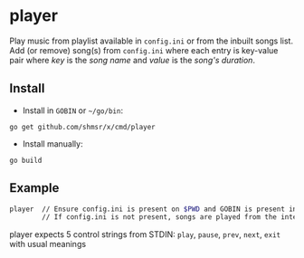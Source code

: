 # player

Play music from playlist available in `config.ini` or from the inbuilt songs list.
Add (or remove) song(s) from `config.ini` where each entry is key-value pair where *key* is the *song name* and *value* is the *song's duration*. 

## Install
* Install in `GOBIN` or `~/go/bin`:
```
go get github.com/shmsr/x/cmd/player
```
* Install manually:
```
go build
```

## Example
```sh
player  // Ensure config.ini is present on $PWD and GOBIN is present in your $PATH
        // If config.ini is not present, songs are played from the intenal playlist.
```

player expects 5 control strings from STDIN: `play`, `pause`, `prev`, `next`, `exit` with usual meanings
